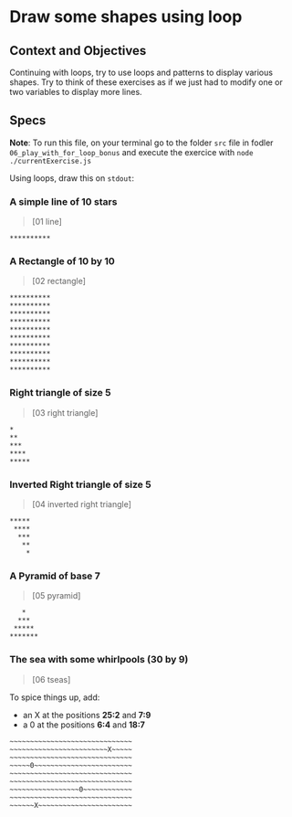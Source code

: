 # Draw some shapes using loop

## Context and Objectives

Continuing with loops, try to use loops and patterns to display various shapes.
Try to think of these exercises as if we just had to modify one or two variables to display more lines.

## Specs

**Note**: To run this file, on your terminal go to the folder `src` file in fodler `06_play_with_for_loop_bonus` and execute the exercice with `node ./currentExercise.js`

Using loops, draw this on `stdout`:

### A simple line of 10 stars

> [01 line]

```
**********
```

### A Rectangle of 10 by 10

> [02 rectangle]

```
**********
**********
**********
**********
**********
**********
**********
**********
**********
**********
```

### Right triangle of size 5

> [03 right triangle]

```
*
**
***
****
*****
```

### Inverted Right triangle of size 5

> [04 inverted right triangle]

```
*****
 ****
  ***
   **
    *
```

### A Pyramid of base 7

> [05 pyramid]

```
   *
  ***
 *****
*******
```

### The sea with some whirlpools (30 by 9)

> [06 tseas]

To spice things up, add:

- an X at the positions **25:2** and **7:9**
- a 0 at the positions **6:4** and **18:7**

```
~~~~~~~~~~~~~~~~~~~~~~~~~~~~~~
~~~~~~~~~~~~~~~~~~~~~~~~X~~~~~
~~~~~~~~~~~~~~~~~~~~~~~~~~~~~~
~~~~~0~~~~~~~~~~~~~~~~~~~~~~~~
~~~~~~~~~~~~~~~~~~~~~~~~~~~~~~
~~~~~~~~~~~~~~~~~~~~~~~~~~~~~~
~~~~~~~~~~~~~~~~~0~~~~~~~~~~~~
~~~~~~~~~~~~~~~~~~~~~~~~~~~~~~
~~~~~~X~~~~~~~~~~~~~~~~~~~~~~~
```
